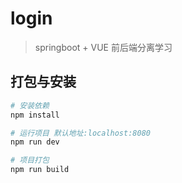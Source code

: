 # login

> springboot + VUE 前后端分离学习

## 打包与安装

``` bash
# 安装依赖
npm install

# 运行项目 默认地址:localhost:8080
npm run dev

# 项目打包
npm run build
```

